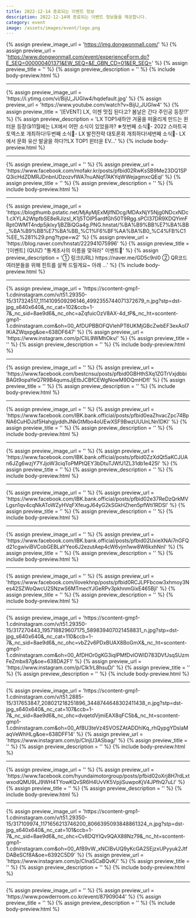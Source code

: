 ```yaml
---
title: 2022-12-14 종료되는 이벤트 정보
description: 2022-12-14에 종료되는 이벤트 정보들을 제공합니다.
category: event
image: /assets/images/event/logo.png
---
```

{% assign preview_image_url = 'https://img.dongwonmall.com/' %}
{% assign preview_url = 'https://www.dongwonmall.com/event/experienceForm.do?E_SEQ=000000401371&EW_SEQ=&E_GBN_CD=01&ER_SEQ=' %}
{% assign preview_title = '' %}
{% assign preview_description = '' %}
{% include body-preview.html %}
<hr>{% assign preview_image_url = 'https://i.ytimg.com/vi/BijU_JUGIw4/hqdefault.jpg' %}
{% assign preview_url = 'https://www.youtube.com/watch?v=BijU_JUGIw4' %}
{% assign preview_title = '[EVENT]  LX, 이젠 맛집 된다고? 봄날은 간다 주인공 등장!?' %}
{% assign preview_description = 'LX TOP1새하얀 겨울을 떠올리게 만드는 윈터윤 등장😘11월에는 LX에서 어떤 소식이 있었을까? ❄첫번째 소식📢- 2022 스마트국토엑스포 개최하다!두번째 소식📢- LX 발전전략 대토론회 개최하다!세번째 소식📢- LX에서 문화 유산 발굴을 하다?!LX TOP1 윈터윤 EV...' %}
{% include body-preview.html %}
<hr>{% assign preview_image_url = '' %}
{% assign preview_url = 'https://www.facebook.com/mofakr.kr/posts/pfbid02RwKsSB9Me23DQ1SPQ3icHdZDMRJDnbnUDzozvfWA7nuANqf7AKYqWWejagmxcQEql' %}
{% assign preview_title = '' %}
{% assign preview_description = '' %}
{% include body-preview.html %}
<hr>{% assign preview_image_url = 'https://blogthumb.pstatic.net/MjAyMjExMjlfNDcg/MDAxNjY5Njg0NDcxNDc1.cXYLA2WtpfbSE8eRJizsI_K1j5TOIP5ardfGh50T9Rgg.sPCI37DR9XDQYimFRptOWMT4ndp5jklxy1jBZBiQGa4g.PNG.hnstat/%BA%B9%BB%E7%BA%BB_%BA%B9%BB%E7%BA%BB_%C1%F6%BF%AA%BA%B0_%C4%FB%C1%EE_%281%29.png?type=w2' %}
{% assign preview_url = 'https://blog.naver.com/hnstat/222941075996' %}
{% assign preview_title = '[이벤트] (QUIZ) &quot;통계조사의 이름을 맞혀라&quot; 이벤트🎁' %}
{% assign preview_description = '① 링크(URL) https://naver.me/GD5c9nI0 ② QR코드 여러분들을 위해 힌트를 살짝 드릴게요~ 아래 ...' %}
{% include body-preview.html %}
<hr>{% assign preview_image_url = 'https://scontent-gmp1-1.cdninstagram.com/v/t51.29350-15/317324517_1114109509296146_4992355744071372679_n.jpg?stp=dst-jpg_s640x640&amp;_nc_cat=102&amp;ccb=1-7&amp;_nc_sid=8ae9d6&amp;_nc_ohc=aZqfuicOzV8AX-4d_tP&amp;_nc_ht=scontent-gmp1-1.cdninstagram.com&amp;oh=00_AfDUPBBOFQVlehPT6UKMjGBcZwbEF3exAoI7lKiAZWqxpg&amp;oe=638DF647' %}
{% assign preview_url = 'https://www.instagram.com/p/CliL9WMhOkv/' %}
{% assign preview_title = '' %}
{% assign preview_description = '' %}
{% include body-preview.html %}
<hr>{% assign preview_image_url = '' %}
{% assign preview_url = 'https://www.facebook.com/bestcnsu/posts/pfbid0GBHthSXq1ZGTrVxjdbbiBAGt9opaYeQ7R9B4qumsJjEtbJCBfCEWgNowM9DQmHDfl' %}
{% assign preview_title = '' %}
{% assign preview_description = '' %}
{% include body-preview.html %}
<hr>{% assign preview_image_url = '' %}
{% assign preview_url = 'https://www.facebook.com/IBK.bank.official/posts/pfbid0eaZhvacZpc74BpNA6CuHDJsf5HahgjyddhJNkGtMbo4oUEwXSF9BwzUUUnLNn1DKl' %}
{% assign preview_title = '' %}
{% assign preview_description = '' %}
{% include body-preview.html %}
<hr>{% assign preview_image_url = '' %}
{% assign preview_url = 'https://www.facebook.com/IBK.bank.official/posts/pfbid0ZzXdQt5aKCJUAn6JZg6wzjY7YJjoW3ciqToPMPtQEY3bDtuTJWfJ1ZL31db1e425l' %}
{% assign preview_title = '' %}
{% assign preview_description = '' %}
{% include body-preview.html %}
<hr>{% assign preview_image_url = '' %}
{% assign preview_url = 'https://www.facebook.com/IBK.bank.official/posts/pfbid02e37ReDzQrkMVLgsn1qv4cqNkAToWZyHVqFXfeugJ64yG2kSGkHZhen5pfWti1RDSl' %}
{% assign preview_title = '' %}
{% assign preview_description = '' %}
{% include body-preview.html %}
<hr>{% assign preview_image_url = '' %}
{% assign preview_url = 'https://www.facebook.com/IBK.bank.official/posts/pfbid02UxieXNAi7nGFQd21cgwiviBVCobGEBLaYYeo6J2ezutAep4cW6vjm1ww8W6kxhNnl' %}
{% assign preview_title = '' %}
{% assign preview_description = '' %}
{% include body-preview.html %}
<hr>{% assign preview_image_url = '' %}
{% assign preview_url = 'https://www.facebook.com/ilovekhnp/posts/pfbid0RCJLPFbcow3xhmoy3Nes42SZWoQwcU2SNzwS6MTmecYJGeRPv3pkhnmGixE465Bjl' %}
{% assign preview_title = '' %}
{% assign preview_description = '' %}
{% include body-preview.html %}
<hr>{% assign preview_image_url = 'https://scontent-gmp1-1.cdninstagram.com/v/t51.29350-15/317270443_195718829607175_589839407021458831_n.jpg?stp=dst-jpg_s640x640&amp;_nc_cat=110&amp;ccb=1-7&amp;_nc_sid=8ae9d6&amp;_nc_ohc=vbZ2v6PDxBUAX8BoGmX&amp;_nc_ht=scontent-gmp1-1.cdninstagram.com&amp;oh=00_AfDHOr0gKG3iqlPMfDvlOWID783DVfJsqSUzmFeZmbx87g&amp;oe=638DA2F1' %}
{% assign preview_url = 'https://www.instagram.com/p/Clk1rL8hsuD/' %}
{% assign preview_title = '' %}
{% assign preview_description = '' %}
{% include body-preview.html %}
<hr>{% assign preview_image_url = 'https://scontent-gmp1-1.cdninstagram.com/v/t51.2885-15/317653847_208021218251896_3448744648302411438_n.jpg?stp=dst-jpg_s640x640&amp;_nc_cat=107&amp;ccb=1-7&amp;_nc_sid=8ae9d6&amp;_nc_ohc=dvqetdVjmiEAX8qFC5b&amp;_nc_ht=scontent-gmp1-1.cdninstagram.com&amp;oh=00_AfBU3teVz4SVOSZAtADDhlKq_rhQypgYDslaMaqVeWhHLg&amp;oe=638DFF14' %}
{% assign preview_url = 'https://www.instagram.com/p/ClnjU3ASbag/' %}
{% assign preview_title = '' %}
{% assign preview_description = '' %}
{% include body-preview.html %}
<hr>{% assign preview_image_url = '' %}
{% assign preview_url = 'https://www.facebook.com/hyundaimotorgroup/posts/pfbid02oXrj8H7rdLxtwxodQMU9LJ9WH4TYowKQvSR6H4UvVK5VpjiSuwpoKjV4JPfhQ7uLl' %}
{% assign preview_title = '' %}
{% assign preview_description = '' %}
{% include body-preview.html %}
<hr>{% assign preview_image_url = 'https://scontent-gmp1-1.cdninstagram.com/v/t51.29350-15/317109974_1171656213746200_8066395093848861324_n.jpg?stp=dst-jpg_s640x640&amp;_nc_cat=101&amp;ccb=1-7&amp;_nc_sid=8ae9d6&amp;_nc_ohc=Cv8DQYIQv9QAX88Nz79&amp;_nc_ht=scontent-gmp1-1.cdninstagram.com&amp;oh=00_AfB9vW_xNCIBvUQ9yKcGA2SEjzxUPyyuk2JtfDABeSCf8A&amp;oe=6392C5D9' %}
{% assign preview_url = 'https://www.instagram.com/p/ClnaSCaBQvK/' %}
{% assign preview_title = '' %}
{% assign preview_description = '' %}
{% include body-preview.html %}
<hr>{% assign preview_image_url = '' %}
{% assign preview_url = 'https://www.powderroom.co.kr/event/87909044' %}
{% assign preview_title = '' %}
{% assign preview_description = '' %}
{% include body-preview.html %}